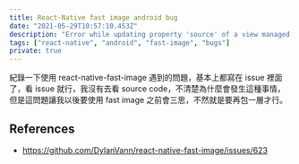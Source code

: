 ```yaml
---
title: React-Native fast image android bug
date: "2021-05-29T10:57:10.453Z"
description: "Error while updating property 'source' of a view managed by: FastImageView"
tags: ["react-native", "android", "fast-image", "bugs"]
private: true
---
```


紀錄一下使用 react-native-fast-image 遇到的問題，基本上都寫在 issue 裡面了，看 issue 就行，我沒有去看 source code，不清楚為什麼會發生這種事情，但是這問題讓我以後要使用 fast image 之前會三思，不然就是要再包一層才行。

## References

- https://github.com/DylanVann/react-native-fast-image/issues/623
